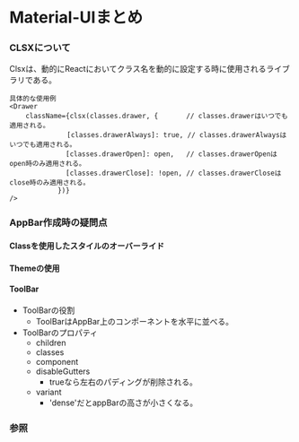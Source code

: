 # Material-UIまとめ
### CLSXについて
Clsxは、動的にReactにおいてクラス名を動的に設定する時に使用されるライブラリである。
```
具体的な使用例
<Drawer
    className={clsx(classes.drawer, {       // classes.drawerはいつでも適用される。
　　　　　　　　 [classes.drawerAlways]: true, // classes.drawerAlwaysはいつでも適用される。
              [classes.drawerOpen]: open,   // classes.drawerOpenはopen時のみ適用される。
              [classes.drawerClose]: !open, // classes.drawerCloseはclose時のみ適用される。
            })}
/>
```

### AppBar作成時の疑問点
#### Classを使用したスタイルのオーバーライド
#### Themeの使用
#### ToolBar
- ToolBarの役割
    - ToolBarはAppBar上のコンポーネントを水平に並べる。
- ToolBarのプロパティ
    - children 
    - classes
    - component
    - disableGutters
        - trueなら左右のパディングが削除される。
    - variant
        - 'dense'だとappBarの高さが小さくなる。

### 参照
> 